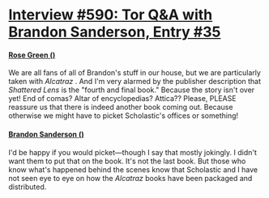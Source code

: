 # [Interview #590: Tor Q&A with Brandon Sanderson, Entry #35](https://www.theoryland.com/intvmain.php?i=590#35)

#### [Rose Green ()](http://www.tor.com/blogs/2010/12/open-call-for-brandon-sanderson-questions#149227)

We are all fans of all of Brandon's stuff in our house, but we are particularly taken with
*Alcatraz*
. And I'm very alarmed by the publisher description that
*Shattered Lens*
is the "fourth and final book." Because the story isn't over yet! End of comas? Altar of encyclopedias? Attica?? Please, PLEASE reassure us that there is indeed another book coming out. Because otherwise we might have to picket Scholastic's offices or something!

#### [Brandon Sanderson ()](http://www.tor.com/blogs/2011/01/your-questions-for-brandon-sanderson-answered)

I'd be happy if you would picket—though I say that mostly jokingly. I didn't want them to put that on the book. It's not the last book. But those who know what's happened behind the scenes know that Scholastic and I have not seen eye to eye on how the
*Alcatraz*
books have been packaged and distributed.

